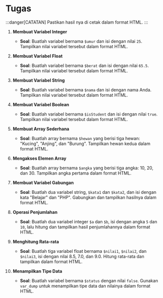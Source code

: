 # Tugas

:::danger[CATATAN]
Pastikan hasil nya di cetak dalam format HTML.
:::

1. **Membuat Variabel Integer**

   - **Soal**: Buatlah variabel bernama `$umur` dan isi dengan nilai `25`. Tampilkan nilai variabel tersebut dalam format HTML.

2. **Membuat Variabel Float**

   - **Soal**: Buatlah variabel bernama `$berat` dan isi dengan nilai `65.5`. Tampilkan nilai variabel tersebut dalam format HTML.

3. **Membuat Variabel String**

   - **Soal**: Buatlah variabel bernama `$nama` dan isi dengan nama Anda. Tampilkan nilai variabel tersebut dalam format HTML.

4. **Membuat Variabel Boolean**

   - **Soal**: Buatlah variabel bernama `$isStudent` dan isi dengan nilai `true`. Tampilkan nilai variabel tersebut dalam format HTML.

5. **Membuat Array Sederhana**

   - **Soal**: Buatlah array bernama `$hewan` yang berisi tiga hewan: "Kucing", "Anjing", dan "Burung". Tampilkan hewan kedua dalam format HTML.

6. **Mengakses Elemen Array**

   - **Soal**: Buatlah array bernama `$angka` yang berisi tiga angka: 10, 20, dan 30. Tampilkan angka pertama dalam format HTML.

7. **Membuat Variabel Gabungan**

   - **Soal**: Buatlah dua variabel string, `$kata1` dan `$kata2`, dan isi dengan kata "Belajar" dan "PHP". Gabungkan dan tampilkan hasilnya dalam format HTML.

8. **Operasi Penjumlahan**

   - **Soal**: Buatlah dua variabel integer `$a` dan `$b`, isi dengan angka `5` dan `10`, lalu hitung dan tampilkan hasil penjumlahannya dalam format HTML.

9. **Menghitung Rata-rata**

   - **Soal**: Buatlah tiga variabel float bernama `$nilai1`, `$nilai2`, dan `$nilai3`, isi dengan nilai 8.5, 7.0, dan 9.0. Hitung rata-rata dan tampilkan dalam format HTML.

10. **Menampilkan Tipe Data**
    - **Soal**: Buatlah variabel bernama `$status` dengan nilai `false`. Gunakan `var_dump` untuk menampilkan tipe data dan nilainya dalam format HTML.
